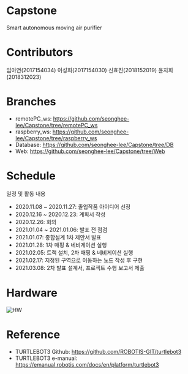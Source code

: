 # Capstone
Smart autonomous moving air purifier

# Contributors
임아연(2017154034)
이성희(2017154030)
신효진(2018152019)
윤지희(2018312023)

# Branches
- remotePC_ws: https://github.com/seonghee-lee/Capstone/tree/remotePC_ws
- raspberry_ws: https://github.com/seonghee-lee/Capstone/tree/raspberry_ws
- Database: https://github.com/seonghee-lee/Capstone/tree/DB
- Web: https://github.com/seonghee-lee/Capstone/tree/Web

# Schedule
일정 및 활동 내용
- 2020.11.08 ~ 2020.11.27: 졸업작품 아이디어 선정
- 2020.12.16 ~ 2020.12.23: 계획서 작성
- 2020.12.26: 회의
- 2021.01.04 ~ 2021.01.06: 발표 전 점검
- 2021.01.07: 종합설계 1차 제안서 발표
- 2021.01.28: 1차 매핑 & 네비게이션 실행
- 2021.02.05: 트랙 설치, 2차 매핑 & 네비게이션 실행
- 2021.02.17: 지정된 구역으로 이동하는 노드 작성 후 구현
- 2021.03.08: 2차 발표 설계서, 프로젝트 수행 보고서 제출

# Hardware
![HW](https://user-images.githubusercontent.com/74324866/112432150-cfb65f80-8d83-11eb-83c8-93d56ab1d572.png)


# Reference

- TURTLEBOT3 Github: https://github.com/ROBOTIS-GIT/turtlebot3
- TURTLEBOT3 e-manual: https://emanual.robotis.com/docs/en/platform/turtlebot3
